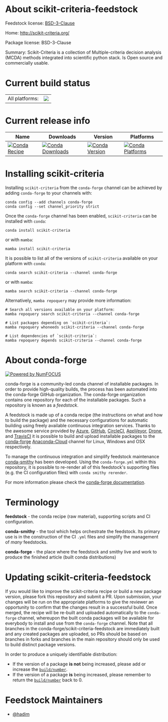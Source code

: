 About scikit-criteria-feedstock
===============================

Feedstock license: [BSD-3-Clause](https://github.com/conda-forge/scikit-criteria-feedstock/blob/main/LICENSE.txt)

Home: http://scikit-criteria.org/

Package license: BSD-3-Clause

Summary: Scikit-Criteria is a collection of Multiple-criteria decision analysis (MCDA) methods integrated into scientific python stack. Is Open source and commercially usable.


Current build status
====================


<table><tr><td>All platforms:</td>
    <td>
      <a href="https://dev.azure.com/conda-forge/feedstock-builds/_build/latest?definitionId=14725&branchName=main">
        <img src="https://dev.azure.com/conda-forge/feedstock-builds/_apis/build/status/scikit-criteria-feedstock?branchName=main">
      </a>
    </td>
  </tr>
</table>

Current release info
====================

| Name | Downloads | Version | Platforms |
| --- | --- | --- | --- |
| [![Conda Recipe](https://img.shields.io/badge/recipe-scikit--criteria-green.svg)](https://anaconda.org/conda-forge/scikit-criteria) | [![Conda Downloads](https://img.shields.io/conda/dn/conda-forge/scikit-criteria.svg)](https://anaconda.org/conda-forge/scikit-criteria) | [![Conda Version](https://img.shields.io/conda/vn/conda-forge/scikit-criteria.svg)](https://anaconda.org/conda-forge/scikit-criteria) | [![Conda Platforms](https://img.shields.io/conda/pn/conda-forge/scikit-criteria.svg)](https://anaconda.org/conda-forge/scikit-criteria) |

Installing scikit-criteria
==========================

Installing `scikit-criteria` from the `conda-forge` channel can be achieved by adding `conda-forge` to your channels with:

```
conda config --add channels conda-forge
conda config --set channel_priority strict
```

Once the `conda-forge` channel has been enabled, `scikit-criteria` can be installed with `conda`:

```
conda install scikit-criteria
```

or with `mamba`:

```
mamba install scikit-criteria
```

It is possible to list all of the versions of `scikit-criteria` available on your platform with `conda`:

```
conda search scikit-criteria --channel conda-forge
```

or with `mamba`:

```
mamba search scikit-criteria --channel conda-forge
```

Alternatively, `mamba repoquery` may provide more information:

```
# Search all versions available on your platform:
mamba repoquery search scikit-criteria --channel conda-forge

# List packages depending on `scikit-criteria`:
mamba repoquery whoneeds scikit-criteria --channel conda-forge

# List dependencies of `scikit-criteria`:
mamba repoquery depends scikit-criteria --channel conda-forge
```


About conda-forge
=================

[![Powered by
NumFOCUS](https://img.shields.io/badge/powered%20by-NumFOCUS-orange.svg?style=flat&colorA=E1523D&colorB=007D8A)](https://numfocus.org)

conda-forge is a community-led conda channel of installable packages.
In order to provide high-quality builds, the process has been automated into the
conda-forge GitHub organization. The conda-forge organization contains one repository
for each of the installable packages. Such a repository is known as a *feedstock*.

A feedstock is made up of a conda recipe (the instructions on what and how to build
the package) and the necessary configurations for automatic building using freely
available continuous integration services. Thanks to the awesome service provided by
[Azure](https://azure.microsoft.com/en-us/services/devops/), [GitHub](https://github.com/),
[CircleCI](https://circleci.com/), [AppVeyor](https://www.appveyor.com/),
[Drone](https://cloud.drone.io/welcome), and [TravisCI](https://travis-ci.com/)
it is possible to build and upload installable packages to the
[conda-forge](https://anaconda.org/conda-forge) [Anaconda-Cloud](https://anaconda.org/)
channel for Linux, Windows and OSX respectively.

To manage the continuous integration and simplify feedstock maintenance
[conda-smithy](https://github.com/conda-forge/conda-smithy) has been developed.
Using the ``conda-forge.yml`` within this repository, it is possible to re-render all of
this feedstock's supporting files (e.g. the CI configuration files) with ``conda smithy rerender``.

For more information please check the [conda-forge documentation](https://conda-forge.org/docs/).

Terminology
===========

**feedstock** - the conda recipe (raw material), supporting scripts and CI configuration.

**conda-smithy** - the tool which helps orchestrate the feedstock.
                   Its primary use is in the construction of the CI ``.yml`` files
                   and simplify the management of *many* feedstocks.

**conda-forge** - the place where the feedstock and smithy live and work to
                  produce the finished article (built conda distributions)


Updating scikit-criteria-feedstock
==================================

If you would like to improve the scikit-criteria recipe or build a new
package version, please fork this repository and submit a PR. Upon submission,
your changes will be run on the appropriate platforms to give the reviewer an
opportunity to confirm that the changes result in a successful build. Once
merged, the recipe will be re-built and uploaded automatically to the
`conda-forge` channel, whereupon the built conda packages will be available for
everybody to install and use from the `conda-forge` channel.
Note that all branches in the conda-forge/scikit-criteria-feedstock are
immediately built and any created packages are uploaded, so PRs should be based
on branches in forks and branches in the main repository should only be used to
build distinct package versions.

In order to produce a uniquely identifiable distribution:
 * If the version of a package **is not** being increased, please add or increase
   the [``build/number``](https://docs.conda.io/projects/conda-build/en/latest/resources/define-metadata.html#build-number-and-string).
 * If the version of a package **is** being increased, please remember to return
   the [``build/number``](https://docs.conda.io/projects/conda-build/en/latest/resources/define-metadata.html#build-number-and-string)
   back to 0.

Feedstock Maintainers
=====================

* [@hadim](https://github.com/hadim/)

